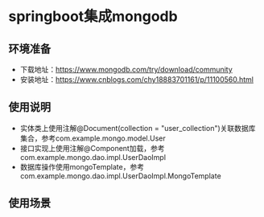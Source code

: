 # springboot集成mongodb

## 环境准备
* 下载地址：https://www.mongodb.com/try/download/community
* 安装地址：https://www.cnblogs.com/chy18883701161/p/11100560.html

## 使用说明
* 实体类上使用注解@Document(collection = "user_collection")关联数据库集合，参考com.example.mongo.model.User
* 接口实现上使用注解@Component加载，参考com.example.mongo.dao.impl.UserDaoImpl
* 数据库操作使用mongoTemplate，参考com.example.mongo.dao.impl.UserDaoImpl.MongoTemplate

## 使用场景
